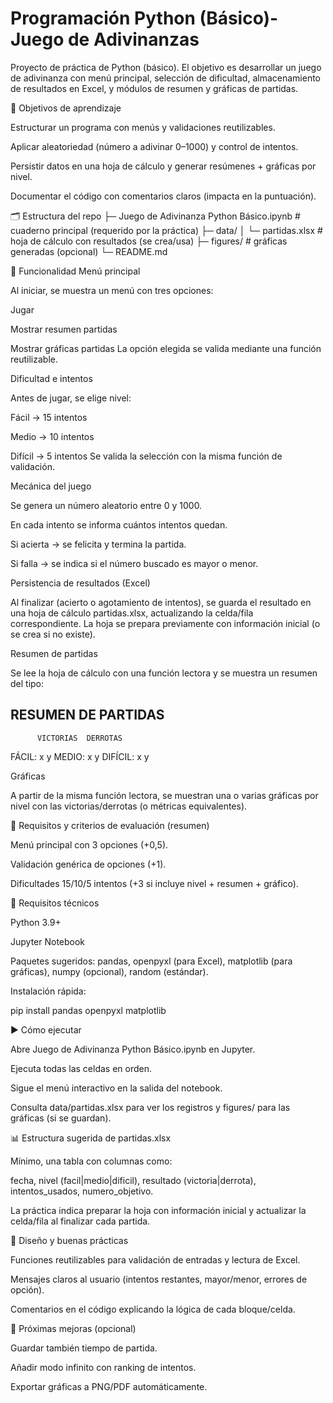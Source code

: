 # Programación Python (Básico)-Juego de Adivinanzas

Proyecto de práctica de Python (básico). El objetivo es desarrollar un juego de adivinanza con menú principal, selección de dificultad, almacenamiento de resultados en Excel, y módulos de resumen y gráficas de partidas.

🎯 Objetivos de aprendizaje

Estructurar un programa con menús y validaciones reutilizables.

Aplicar aleatoriedad (número a adivinar 0–1000) y control de intentos.

Persistir datos en una hoja de cálculo y generar resúmenes + gráficas por nivel.

Documentar el código con comentarios claros (impacta en la puntuación).

🗂️ Estructura del repo
├─ Juego de Adivinanza Python Básico.ipynb   # cuaderno principal (requerido por la práctica)
├─ data/
│  └─ partidas.xlsx                          # hoja de cálculo con resultados (se crea/usa)
├─ figures/                                  # gráficas generadas (opcional)
└─ README.md


🧩 Funcionalidad
Menú principal

Al iniciar, se muestra un menú con tres opciones:

Jugar

Mostrar resumen partidas

Mostrar gráficas partidas
La opción elegida se valida mediante una función reutilizable.

Dificultad e intentos

Antes de jugar, se elige nivel:

Fácil → 15 intentos

Medio → 10 intentos

Difícil → 5 intentos
Se valida la selección con la misma función de validación.

Mecánica del juego

Se genera un número aleatorio entre 0 y 1000.

En cada intento se informa cuántos intentos quedan.

Si acierta → se felicita y termina la partida.

Si falla → se indica si el número buscado es mayor o menor.

Persistencia de resultados (Excel)

Al finalizar (acierto o agotamiento de intentos), se guarda el resultado en una hoja de cálculo partidas.xlsx, actualizando la celda/fila correspondiente. La hoja se prepara previamente con información inicial (o se crea si no existe).

Resumen de partidas

Se lee la hoja de cálculo con una función lectora y se muestra un resumen del tipo:

RESUMEN DE PARTIDAS
-----------------------------
          VICTORIAS  DERROTAS
FÁCIL:        x         y
MEDIO:        x         y
DIFÍCIL:      x         y


Gráficas

A partir de la misma función lectora, se muestran una o varias gráficas por nivel con las victorias/derrotas (o métricas equivalentes).

🧪 Requisitos y criterios de evaluación (resumen)

Menú principal con 3 opciones (+0,5).

Validación genérica de opciones (+1).

Dificultades 15/10/5 intentos (+3 si incluye nivel + resumen + gráfico).


🔧 Requisitos técnicos

Python 3.9+

Jupyter Notebook

Paquetes sugeridos: pandas, openpyxl (para Excel), matplotlib (para gráficas), numpy (opcional), random (estándar).

Instalación rápida:

pip install pandas openpyxl matplotlib

▶️ Cómo ejecutar

Abre Juego de Adivinanza Python Básico.ipynb en Jupyter.

Ejecuta todas las celdas en orden.

Sigue el menú interactivo en la salida del notebook.

Consulta data/partidas.xlsx para ver los registros y figures/ para las gráficas (si se guardan).

📊 Estructura sugerida de partidas.xlsx

Mínimo, una tabla con columnas como:

fecha, nivel (facil|medio|dificil), resultado (victoria|derrota), intentos_usados, numero_objetivo.

La práctica indica preparar la hoja con información inicial y actualizar la celda/fila al finalizar cada partida.

🧱 Diseño y buenas prácticas

Funciones reutilizables para validación de entradas y lectura de Excel.

Mensajes claros al usuario (intentos restantes, mayor/menor, errores de opción).

Comentarios en el código explicando la lógica de cada bloque/celda.

🚀 Próximas mejoras (opcional)

Guardar también tiempo de partida.

Añadir modo infinito con ranking de intentos.

Exportar gráficas a PNG/PDF automáticamente.

